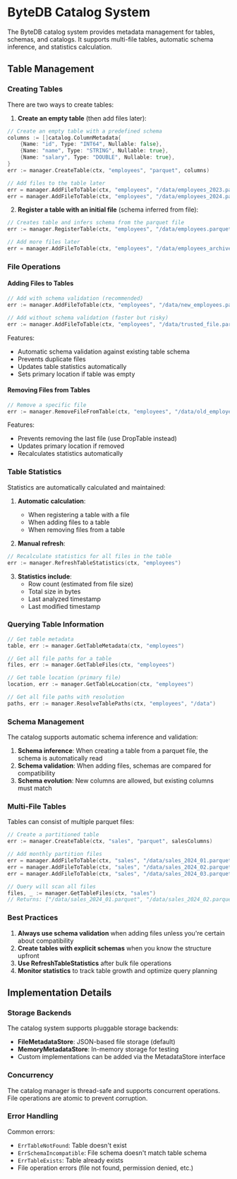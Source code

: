 # ByteDB Catalog System

The ByteDB catalog system provides metadata management for tables, schemas, and catalogs. It supports multi-file tables, automatic schema inference, and statistics calculation.

## Table Management

### Creating Tables

There are two ways to create tables:

1. **Create an empty table** (then add files later):
```go
// Create an empty table with a predefined schema
columns := []catalog.ColumnMetadata{
    {Name: "id", Type: "INT64", Nullable: false},
    {Name: "name", Type: "STRING", Nullable: true},
    {Name: "salary", Type: "DOUBLE", Nullable: true},
}
err := manager.CreateTable(ctx, "employees", "parquet", columns)

// Add files to the table later
err = manager.AddFileToTable(ctx, "employees", "/data/employees_2023.parquet", true)
err = manager.AddFileToTable(ctx, "employees", "/data/employees_2024.parquet", true)
```

2. **Register a table with an initial file** (schema inferred from file):
```go
// Creates table and infers schema from the parquet file
err := manager.RegisterTable(ctx, "employees", "/data/employees.parquet", "parquet")

// Add more files later
err = manager.AddFileToTable(ctx, "employees", "/data/employees_archive.parquet", true)
```

### File Operations

#### Adding Files to Tables
```go
// Add with schema validation (recommended)
err := manager.AddFileToTable(ctx, "employees", "/data/new_employees.parquet", true)

// Add without schema validation (faster but risky)
err := manager.AddFileToTable(ctx, "employees", "/data/trusted_file.parquet", false)
```

Features:
- Automatic schema validation against existing table schema
- Prevents duplicate files
- Updates table statistics automatically
- Sets primary location if table was empty

#### Removing Files from Tables
```go
// Remove a specific file
err := manager.RemoveFileFromTable(ctx, "employees", "/data/old_employees.parquet")
```

Features:
- Prevents removing the last file (use DropTable instead)
- Updates primary location if removed
- Recalculates statistics automatically

### Table Statistics

Statistics are automatically calculated and maintained:

1. **Automatic calculation**:
   - When registering a table with a file
   - When adding files to a table
   - When removing files from a table

2. **Manual refresh**:
```go
// Recalculate statistics for all files in the table
err := manager.RefreshTableStatistics(ctx, "employees")
```

3. **Statistics include**:
   - Row count (estimated from file size)
   - Total size in bytes
   - Last analyzed timestamp
   - Last modified timestamp

### Querying Table Information

```go
// Get table metadata
table, err := manager.GetTableMetadata(ctx, "employees")

// Get all file paths for a table
files, err := manager.GetTableFiles(ctx, "employees")

// Get table location (primary file)
location, err := manager.GetTableLocation(ctx, "employees")

// Get all file paths with resolution
paths, err := manager.ResolveTablePaths(ctx, "employees", "/data")
```

### Schema Management

The catalog supports automatic schema inference and validation:

1. **Schema inference**: When creating a table from a parquet file, the schema is automatically read
2. **Schema validation**: When adding files, schemas are compared for compatibility
3. **Schema evolution**: New columns are allowed, but existing columns must match

### Multi-File Tables

Tables can consist of multiple parquet files:

```go
// Create a partitioned table
err := manager.CreateTable(ctx, "sales", "parquet", salesColumns)

// Add monthly partition files
err = manager.AddFileToTable(ctx, "sales", "/data/sales_2024_01.parquet", true)
err = manager.AddFileToTable(ctx, "sales", "/data/sales_2024_02.parquet", true)
err = manager.AddFileToTable(ctx, "sales", "/data/sales_2024_03.parquet", true)

// Query will scan all files
files, _ := manager.GetTableFiles(ctx, "sales")
// Returns: ["/data/sales_2024_01.parquet", "/data/sales_2024_02.parquet", "/data/sales_2024_03.parquet"]
```

### Best Practices

1. **Always use schema validation** when adding files unless you're certain about compatibility
2. **Create tables with explicit schemas** when you know the structure upfront
3. **Use RefreshTableStatistics** after bulk file operations
4. **Monitor statistics** to track table growth and optimize query planning

## Implementation Details

### Storage Backends

The catalog system supports pluggable storage backends:
- **FileMetadataStore**: JSON-based file storage (default)
- **MemoryMetadataStore**: In-memory storage for testing
- Custom implementations can be added via the MetadataStore interface

### Concurrency

The catalog manager is thread-safe and supports concurrent operations. File operations are atomic to prevent corruption.

### Error Handling

Common errors:
- `ErrTableNotFound`: Table doesn't exist
- `ErrSchemaIncompatible`: File schema doesn't match table schema  
- `ErrTableExists`: Table already exists
- File operation errors (file not found, permission denied, etc.)